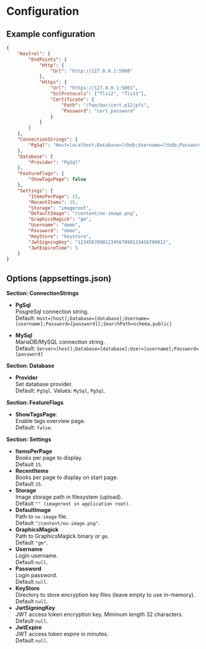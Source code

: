 # Configuration

## Example configuration

```json
{
    "Kestrel": {
        "EndPoints": {
            "Http": {
                "Url": "http://127.0.0.1:5000"
            },
            "Https": {
                "Url": "https://127.0.0.1:5001",
                "SslProtocols": ["Tls12", "Tls13"],
                "Certificate": {
                    "Path": "/foo/bar/cert.p12|pfx",
                    "Password": "cert_password"
                }
            }
        }
    },
    "ConnectionStrings": {
        "PgSql": "Host=localhost;Database=ltbdb;Username=ltbdb;Password=ltbdb"
    },
    "Database": {
        "Provider": "PgSql"
    },
    "FeatureFlags": {
        "ShowTagsPage": false
    },
    "Settings": {
        "ItemsPerPage": 15,
        "RecentItems": 15,
        "Storage": "imageroot",
        "DefaultImage": "/content/no-image.png",
        "GraphicsMagick": "gm",
        "Username": "demo",
        "Password": "demo",
        "KeyStore": "keystore",
        "JwtSigningKey": "12345678901234567890123456789012",
        "JwtExpireTime": 5
    }
}
```

## Options (appsettings.json)

**Section: ConnectionStrings**

* **PgSql**  
PosgreSql connection string.  
Default: `Host=[host];Database=[database];Username=[username];Password=[password][;SearchPath=schema,public]`

* **MySql**  
MariaDB/MySQL connection string.  
Default: `Server=[host];Database=[database];User=[username];Password=[password]`

**Section: Database**

* **Provider**  
Set database provider.  
Default: `PgSql`. Values: `MySql`, `PgSql`.

**Section: FeatureFlags**

* **ShowTagsPage**:  
Enable tags overview page.  
Default: `false`.

**Section: Settings**

* **ItemsPerPage**  
Books per page to display.  
Default `15`.
* **RecentItems**  
Books per page to display on start page.  
Default `15`.
* **Storage**  
Image storage path in filesystem (upload).  
Default `"" (imageroot in application root)`.
* **DefaultImage**  
Path to `no-image` file.  
Default `"/content/no-image.png"`.
* **GraphicsMagick**  
Path to GraphicsMagick binary or `gm`.  
Default `"gm"`.
* **Username**  
Login username.  
Default `null`.
* **Password**  
Login password.  
Default `null`.
* **KeyStore**  
Directory to store encryption key files (leave empty to use in-memory).  
Default `null`.
* **JwtSigningKey**  
JWT access token encryption key. Minimum length 32 characters.  
Default `null`.
* **JwtExpire**  
JWT access token expire in minutes.  
Default `null`.

